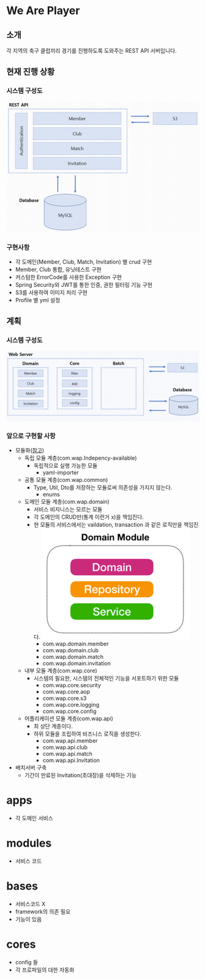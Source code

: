 # We Are Player
## 소개
각 지역의 축구 클럽끼리 경기를 진행하도록 도와주는 REST API 서버입니다.

## 현재 진행 상황
### 시스템 구성도
![image1](./image/image1.png)

### 구현사항
- 각 도메인(Member, Club, Match, Invitation) 별 crud 구현
- Member, Club 통합, 유닛테스트 구현
- 커스텀한 ErrorCode를 사용한 Exception 구현
- Spring Security와 JWT를 통한 인증, 권한 필터링 기능 구현
- S3를 사용하여 이미지 처리 구현
- Profile 별 yml 설정

## 계획
### 시스템 구성도
![image2](./image/image2.png)
### 앞으로 구현할 사항
- 모듈화([참고](https://woowabros.github.io/study/2019/07/01/multi-module.html))
    - 독립 모듈 계층(com.wap.Indepency-available)
        - 독립적으로 실행 가능한 모듈
            - yaml-importer
    - 공통 모듈 계층(com.wap.common)
        - Type, Util, Dto를 저장하는 모듈로써 의존성을 가지지 않는다.
            - enums
    - 도메인 모듈 계층(com.wap.domain)
        - 서비스 비지니스는 모르는 모듈
        - 각 도메인의 CRUD만(통계 이런거 x)을 책임진다.
        - 현 모듈의 서비스에서는 vaildation, transaction 과 같은 로직만을 책임진다.
        ![image3](./image/image3.png)
            - com.wap.domain.member
            - com.wap.domain.club
            - com.wap.domain.match
            - com.wap.domain.invitation
    - 내부 모듈 계층(com.wap.core)
        - 시스템의 필요한, 시스템의 전체적인 기능을 서포트하기 위한 모듈
            - com.wap.core.security
            - com.wap.core.aop
            - com.wap.core.s3
            - com.wap.core.logging
            - com.wap.core.config
    - 어플리케이션 모듈 계층(com.wap.api)
        - 최 상단 계층이다.
        - 하위 모듈을 조립하여 비즈니스 로직을 생성한다.
            - com.wap.api.member
            - com.wap.api.club
            - com.wap.api.match
            - com.wap.api.Invitation
- 배치서버 구축
    - 기간이 만료된 Invitation(초대장)을 삭제하는 기능



# apps
- 각 도메인 서비스
# modules
- 서비스 코드
# bases
- 서비스코드 X
- framework의 의존 필요
- 기능이 있음
# cores
- config 들
- 각 프로파일의 대한 자동화